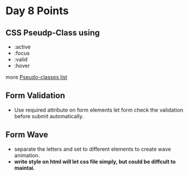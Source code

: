 # Day 8 Points

## CSS Pseudp-Class using

+ :active
+ :focus
+ :valid
+ :hover

more [Pseudo-classes list](https://www.w3schools.com/css/css_pseudo_classes.asp)

## Form Validation

+ Use required attribute on form elements let form check the validation before submit automatically.

## Form Wave

+ separate the letters and set to different elements to create wave animation.
+ **write style on html will let css file simply, but could be diffcult to maintai.**
